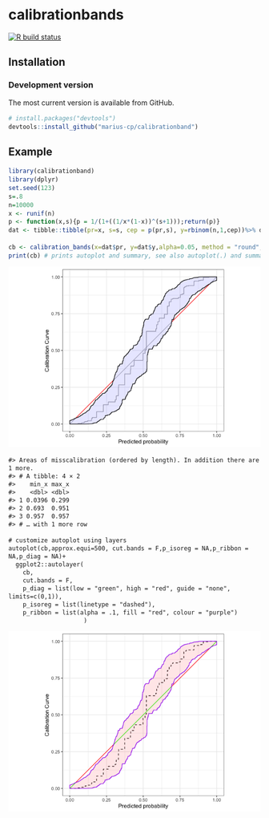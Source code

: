 
# calibrationbands

<!-- badges: start -->

[![R build
status](https://github.com/marius-cp/calibrationband/workflows/R-CMD-check/badge.svg)](https://github.com/marius-cp/calibrationband/actions)
<!-- badges: end -->

## Installation

### Development version

The most current version is available from GitHub.

``` r
# install.packages("devtools")
devtools::install_github("marius-cp/calibrationband")
```

## Example

``` r
library(calibrationband)
library(dplyr)
set.seed(123)
s=.8
n=10000
x <- runif(n)
p <- function(x,s){p = 1/(1+((1/x*(1-x))^(s+1)));return(p)}
dat <- tibble::tibble(pr=x, s=s, cep = p(pr,s), y=rbinom(n,1,cep))%>% dplyr::arrange(pr)

cb <- calibration_bands(x=dat$pr, y=dat$y,alpha=0.05, method = "round", digits = 3)
print(cb) # prints autoplot and summary, see also autoplot(.) and summary(.)
```

![](man/figures/README-example-1.png)<!-- -->

    #> Areas of misscalibration (ordered by length). In addition there are 1 more. 
    #> # A tibble: 4 × 2
    #>    min_x max_x
    #>    <dbl> <dbl>
    #> 1 0.0396 0.299
    #> 2 0.693  0.951
    #> 3 0.957  0.957
    #> # … with 1 more row

    # customize autoplot using layers 
    autoplot(cb,approx.equi=500, cut.bands = F,p_isoreg = NA,p_ribbon = NA,p_diag = NA)+
      ggplot2::autolayer(
        cb,
        cut.bands = F,
        p_diag = list(low = "green", high = "red", guide = "none", limits=c(0,1)),
        p_isoreg = list(linetype = "dashed"),
        p_ribbon = list(alpha = .1, fill = "red", colour = "purple")
                         )

![](man/figures/README-example-2.png)<!-- -->
